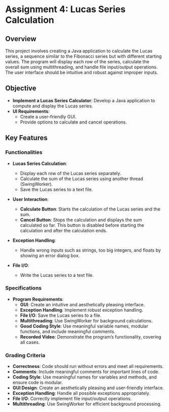 # Assignment 4: Lucas Series Calculation

## Overview
This project involves creating a Java application to calculate the Lucas series, a sequence similar to the Fibonacci series but with different starting values. The program will display each row of the series, calculate the overall sum using multithreading, and handle file input/output operations. The user interface should be intuitive and robust against improper inputs.

## Objective
- **Implement a Lucas Series Calculator**: Develop a Java application to compute and display the Lucas series.
- **UI Requirements**:
  - Create a user-friendly GUI.
  - Provide options to calculate and cancel operations.

## Key Features

### Functionalities
- **Lucas Series Calculation**: 
  - Display each row of the Lucas series separately.
  - Calculate the sum of the Lucas series using another thread (SwingWorker).
  - Save the Lucas series to a text file.

- **User Interaction**:
  - **Calculate Button**: Starts the calculation of the Lucas series and the sum.
  - **Cancel Button**: Stops the calculation and displays the sum calculated so far. This button is disabled before starting the calculation and after the calculation ends.

- **Exception Handling**:
  - Handle wrong inputs such as strings, too big integers, and floats by showing an error dialog box.

- **File I/O**:
  - Write the Lucas series to a text file.

### Specifications
- **Program Requirements**:
  - **GUI**: Create an intuitive and aesthetically pleasing interface.
  - **Exception Handling**: Implement robust exception handling.
  - **File I/O**: Save the Lucas series to a file.
  - **Multithreading**: Use SwingWorker for background calculations.
  - **Good Coding Style**: Use meaningful variable names, modular functions, and include meaningful comments.
  - **Recorded Video**: Demonstrate the program’s functionality, covering all cases.

### Grading Criteria
- **Correctness**: Code should run without errors and meet all requirements.
- **Comments**: Include meaningful comments for important lines of code.
- **Coding Style**: Use meaningful names for variables and methods, and ensure code is modular.
- **GUI Design**: Create an aesthetically pleasing and user-friendly interface.
- **Exception Handling**: Handle all possible exceptions appropriately.
- **File I/O**: Correctly implement file input/output operations.
- **Multithreading**: Use SwingWorker for efficient background processing.